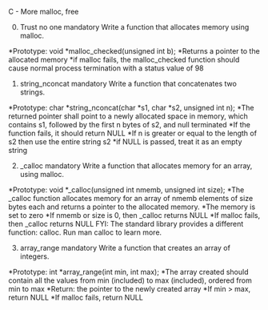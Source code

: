C - More malloc, free

0. Trust no one
mandatory
Write a function that allocates memory using malloc.

*Prototype: void *malloc_checked(unsigned int b);
*Returns a pointer to the allocated memory
*if malloc fails, the malloc_checked function should cause normal process termination with a status value of 98

1. string_nconcat
mandatory
Write a function that concatenates two strings.

*Prototype: char *string_nconcat(char *s1, char *s2, unsigned int n);
*The returned pointer shall point to a newly allocated space in memory, which contains s1, followed by the first n bytes of s2, and null terminated
*If the function fails, it should return NULL
*If n is greater or equal to the length of s2 then use the entire string s2
*if NULL is passed, treat it as an empty string

2. _calloc
mandatory
Write a function that allocates memory for an array, using malloc.

*Prototype: void *_calloc(unsigned int nmemb, unsigned int size);
*The _calloc function allocates memory for an array of nmemb elements of size bytes each and returns a pointer to the allocated memory.
*The memory is set to zero
*If nmemb or size is 0, then _calloc returns NULL
*If malloc fails, then _calloc returns NULL
FYI: The standard library provides a different function: calloc. Run man calloc to learn more.

3. array_range
mandatory
Write a function that creates an array of integers.

*Prototype: int *array_range(int min, int max);
*The array created should contain all the values from min (included) to max (included), ordered from min to max
*Return: the pointer to the newly created array
*If min > max, return NULL
*If malloc fails, return NULL

